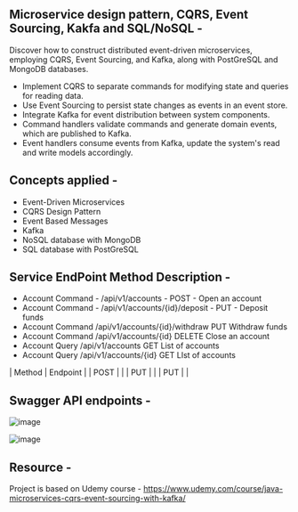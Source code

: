 ## Microservice design pattern, CQRS, Event Sourcing, Kakfa and SQL/NoSQL - 


Discover how to construct distributed event-driven microservices, employing CQRS, Event Sourcing, and Kafka, along with PostGreSQL and MongoDB databases. 

- Implement CQRS to separate commands for modifying state and queries for reading data.
- Use Event Sourcing to persist state changes as events in an event store.
- Integrate Kafka for event distribution between system components.
- Command handlers validate commands and generate domain events, which are published to Kafka.
- Event handlers consume events from Kafka, update the system's read and write models accordingly.

## Concepts applied -  

- Event-Driven Microservices
- CQRS Design Pattern
- Event Based Messages
- Kafka
- NoSQL database with MongoDB
- SQL database with PostGreSQL


## Service	EndPoint	Method	Description -

- Account Command	- /api/v1/accounts	- POST	- Open an account
- Account Command	- /api/v1/accounts/{id}/deposit	- PUT	- Deposit funds
- Account Command	/api/v1/accounts/{id}/withdraw	PUT	Withdraw funds
- Account Command	/api/v1/accounts/{id}	DELETE	Close an account
- Account Query	/api/v1/accounts	GET	List of accounts
- Account Query	/api/v1/accounts/{id}	GET	LIst of accounts

| Method     | Endpoint |
| POST        |               |
| PUT   |               |
| PUT       |              |

## Swagger API endpoints - 

![image](https://github.com/coding-nomadic/microservice-cqrs-event-sourcing/assets/8009104/3c9f48ba-8a9a-465e-a65c-83460d05f668)


![image](https://github.com/coding-nomadic/microservice-cqrs-event-sourcing/assets/8009104/e0771b2b-c5a6-47c5-89fe-417b59a0d691)



## Resource -  

Project is based on Udemy course - https://www.udemy.com/course/java-microservices-cqrs-event-sourcing-with-kafka/
